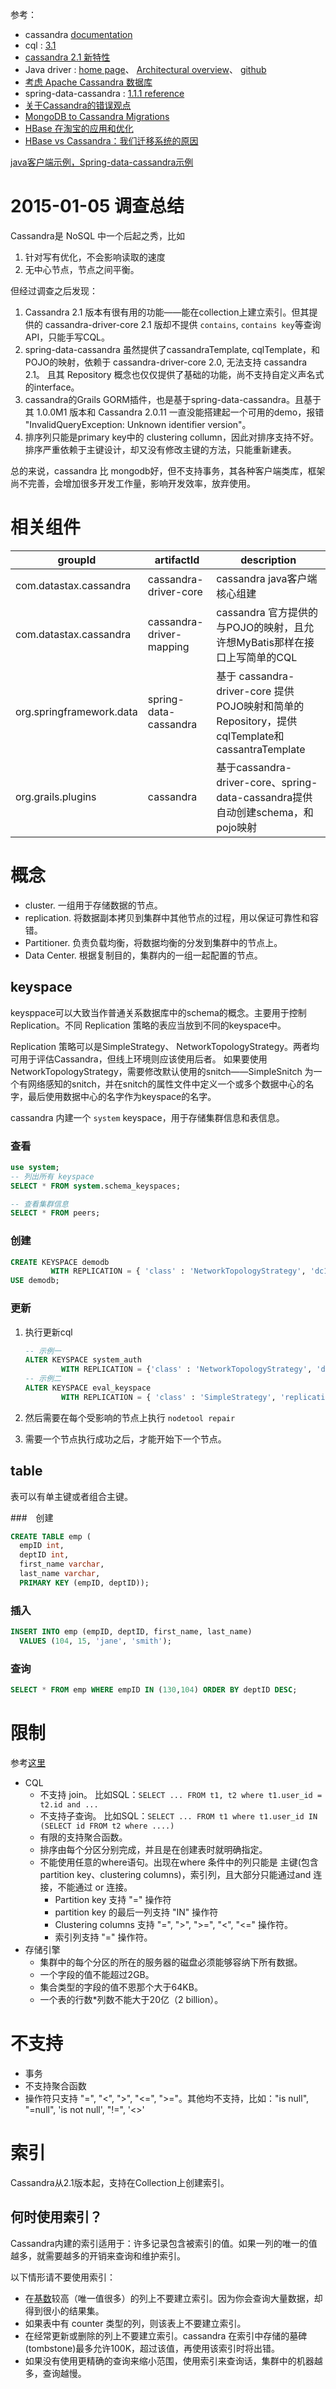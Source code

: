 参考：
* cassandra [documentation](http://www.datastax.com/documentation/cassandra/2.0/cassandra/gettingStartedCassandraIntro.html)
* cql : [3.1](http://www.datastax.com/documentation/cql/3.1/cql/cql_intro_c.html)
* [cassandra 2.1 新特性](http://www.datastax.com/documentation/developer/java-driver/2.1/java-driver/whatsNew2.html)
* Java driver : [home page](http://www.datastax.com/drivers/java/2.1/)、
 [Architectural overview](http://www.datastax.com/documentation/developer/java-driver/2.1/common/drivers/introduction/introArchOverview_c.html)、
[github](https://github.com/datastax/java-driver)
* [考虑 Apache Cassandra 数据库](http://www.ibm.com/developerworks/cn/opensource/os-apache-cassandra/)
* spring-data-cassandra : [1.1.1 reference](http://docs.spring.io/spring-data/cassandra/docs/1.1.1.RELEASE/reference/html/)
* [关于Cassandra的错误观点](http://www.infoq.com/cn/articles/cassandra-mythology)
* [MongoDB to Cassandra Migrations](http://planetcassandra.org/mongodb-to-cassandra-migration/)
* [HBase 在淘宝的应用和优化](http://www.iteye.com/magazines/83)
* [HBase vs Cassandra：我们迁移系统的原因](http://www.csdn.net/article/2010-11-29/282698)


[java客户端示例，Spring-data-cassandra示例](https://github.com/btpka3/btpka3.github.com/tree/master/java/first-cassandra)

# 2015-01-05 调查总结

Cassandra是 NoSQL 中一个后起之秀，比如

1. 针对写有优化，不会影响读取的速度
1. 无中心节点，节点之间平衡。

但经过调查之后发现：

1. Cassandra 2.1 版本有很有用的功能——能在collection上建立索引。但其提供的 cassandra-driver-core 2.1 版却不提供 `contains`, `contains key`等查询API，只能手写CQL。
1. spring-data-cassandra 虽然提供了cassandraTemplate, cqlTemplate，和POJO的映射，依赖于 cassandra-driver-core 2.0, 无法支持 cassandra 2.1。 且其 Repository 概念也仅仅提供了基础的功能，尚不支持自定义声名式的interface。
1. cassandra的Grails GORM插件，也是基于spring-data-cassandra。且基于其 1.0.0M1 版本和 Cassandra 2.0.11 一直没能搭建起一个可用的demo，报错 "InvalidQueryException: Unknown identifier version"。
1. 排序列只能是primary key中的 clustering collumn，因此对排序支持不好。排序严重依赖于主键设计，却又没有修改主键的方法，只能重新建表。



总的来说，cassandra 比 mongodb好，但不支持事务，其各种客户端类库，框架尚不完善，会增加很多开发工作量，影响开发效率，放弃使用。


# 相关组件

|groupId|artifactId|description|
|---|---|---|
|com.datastax.cassandra |cassandra-driver-core| cassandra java客户端核心组建|
|com.datastax.cassandra |cassandra-driver-mapping| cassandra 官方提供的与POJO的映射，且允许想MyBatis那样在接口上写简单的CQL|
|org.springframework.data|spring-data-cassandra|基于 cassandra-driver-core 提供POJO映射和简单的Repository，提供cqlTemplate和cassantraTemplate|
|org.grails.plugins|cassandra|基于cassandra-driver-core、spring-data-cassandra提供自动创建schema，和pojo映射|


# 概念
* cluster. 一组用于存储数据的节点。
* replication. 将数据副本拷贝到集群中其他节点的过程，用以保证可靠性和容错。
* Partitioner. 负责负载均衡，将数据均衡的分发到集群中的节点上。
* Data Center. 根据复制目的，集群内的一组一起配置的节点。

## keyspace
keysppace可以大致当作普通关系数据库中的schema的概念。主要用于控制 Replication。不同 Replication 策略的表应当放到不同的keyspace中。

Replication 策略可以是SimpleStrategy、 NetworkTopologyStrategy。两者均可用于评估Cassandra，但线上环境则应该使用后者。
如果要使用NetworkTopologyStrategy，需要修改默认使用的snitch——SimpleSnitch 为一个有网络感知的snitch，并在snitch的属性文件中定义一个或多个数据中心的名字，最后使用数据中心的名字作为keyspace的名字。

cassandra 内建一个 `system` keyspace，用于存储集群信息和表信息。

### 查看

```sql
use system;
-- 列出所有 keyspace
SELECT * FROM system.schema_keyspaces;

-- 查看集群信息
SELECT * FROM peers;
```

### 创建

```sql
CREATE KEYSPACE demodb
         WITH REPLICATION = { 'class' : 'NetworkTopologyStrategy', 'dc1' : 3 };
USE demodb;
```

### 更新

1. 执行更新cql

    ```sql
    -- 示例一
    ALTER KEYSPACE system_auth 
            WITH REPLICATION = {'class' : 'NetworkTopologyStrategy', 'dc1' : 3, 'dc2' : 2};
    -- 示例二
    ALTER KEYSPACE eval_keyspace 
            WITH REPLICATION = { 'class' : 'SimpleStrategy', 'replication_factor' : 3 };
    ```
2. 然后需要在每个受影响的节点上执行 `nodetool repair`
3. 需要一个节点执行成功之后，才能开始下一个节点。

## table
表可以有单主键或者组合主键。

###　创建

```sql
CREATE TABLE emp (
  empID int,
  deptID int,
  first_name varchar,
  last_name varchar,
  PRIMARY KEY (empID, deptID));
```

### 插入

```sql
INSERT INTO emp (empID, deptID, first_name, last_name)
  VALUES (104, 15, 'jane', 'smith');
```

### 查询

```sql
SELECT * FROM emp WHERE empID IN (130,104) ORDER BY deptID DESC;
```




# 限制
参考[这里](http://wiki.apache.org/cassandra/CassandraLimitations)

* CQL
    * 不支持 join。 比如SQL：`SELECT ... FROM t1, t2 where t1.user_id = t2.id and ...`
    * 不支持子查询。 比如SQL：`SELECT ... FROM t1 where t1.user_id IN (SELECT id FROM t2 where ....)`
    * 有限的支持聚合函数。
    * 排序由每个分区分别完成，并且是在创建表时就明确指定。
    * 不能使用任意的where语句。出现在where 条件中的列只能是 主键(包含partition key、clustering columns)，索引列，且大部分只能通过and 连接，不能通过 or 连接。
        * Partition key 支持 "=" 操作符
        * partition key 的最后一列支持 "IN" 操作符
        * Clustering columns 支持 "=", ">", ">=", "<", "<=" 操作符。
        * 索引列支持 "=" 操作符。
* 存储引擎
    * 集群中的每个分区的所在的服务器的磁盘必须能够容纳下所有数据。
    * 一个字段的值不能超过2GB。
    * 集合类型的字段的值不恩那个大于64KB。
    * 一个表的行数*列数不能大于20亿（2 billion）。



# 不支持
* 事务
* 不支持聚合函数
* 操作符只支持 "=", "<", ">", "<=", ">="。其他均不支持，比如："is null", "=null", 'is not null', "!=", '<>'



# 索引
Cassandra从2.1版本起，支持在Collection上创建索引。

## 何时使用索引？
Cassandra内建的索引适用于：许多记录包含被索引的值。如果一列的唯一的值越多，就需要越多的开销来查询和维护索引。

以下情形请不要使用索引：

* 在[基数](http://en.wikipedia.org/wiki/Cardinality_%28SQL_statements%29)较高（唯一值很多）的列上不要建立索引。因为你会查询大量数据，却得到很小的结果集。
* 如果表中有 counter 类型的列，则该表上不要建立索引。
* 在经常更新或删除的列上不要建立索引。cassandra 在索引中存储的墓碑(tombstone)最多允许100K，超过该值，再使用该索引时将出错。
* 如果没有使用更精确的查询来缩小范围，使用索引来查询话，集群中的机器越多，查询越慢。
